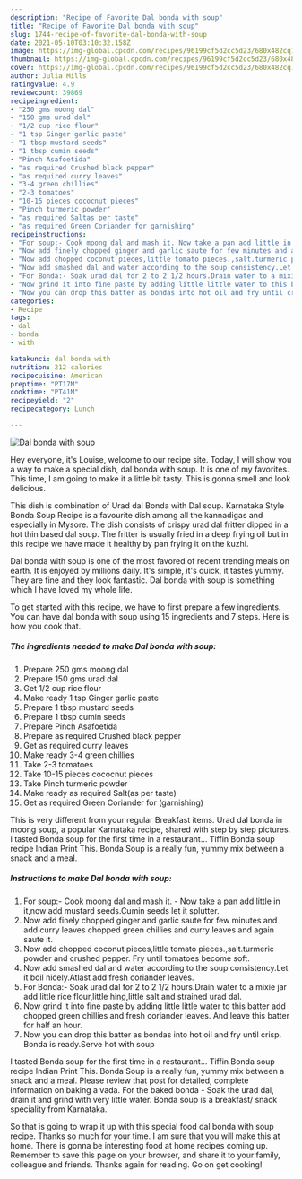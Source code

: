```yaml
---
description: "Recipe of Favorite Dal bonda with soup"
title: "Recipe of Favorite Dal bonda with soup"
slug: 1744-recipe-of-favorite-dal-bonda-with-soup
date: 2021-05-10T03:10:32.158Z
image: https://img-global.cpcdn.com/recipes/96199cf5d2cc5d23/680x482cq70/dal-bonda-with-soup-recipe-main-photo.jpg
thumbnail: https://img-global.cpcdn.com/recipes/96199cf5d2cc5d23/680x482cq70/dal-bonda-with-soup-recipe-main-photo.jpg
cover: https://img-global.cpcdn.com/recipes/96199cf5d2cc5d23/680x482cq70/dal-bonda-with-soup-recipe-main-photo.jpg
author: Julia Mills
ratingvalue: 4.9
reviewcount: 39869
recipeingredient:
- "250 gms moong dal"
- "150 gms urad dal"
- "1/2 cup rice flour"
- "1 tsp Ginger garlic paste"
- "1 tbsp mustard seeds"
- "1 tbsp cumin seeds"
- "Pinch Asafoetida"
- "as required Crushed black pepper"
- "as required curry leaves"
- "3-4 green chillies"
- "2-3 tomatoes"
- "10-15 pieces cococnut pieces"
- "Pinch turmeric powder"
- "as required Saltas per taste"
- "as required Green Coriander for garnishing"
recipeinstructions:
- "For soup:- Cook moong dal and mash it. Now take a pan add little in it,now add mustard seeds.Cumin seeds let it splutter."
- "Now add finely chopped ginger and garlic saute for few minutes and add curry leaves chopped green chillies and curry leaves and again saute it."
- "Now add chopped coconut pieces,little tomato pieces.,salt.turmeric powder and crushed pepper. Fry until tomatoes become soft."
- "Now add smashed dal and water according to the soup consistency.Let it boil nicely.Atlast add fresh coriander leaves."
- "For Bonda:- Soak urad dal for 2 to 2 1/2 hours.Drain water to a mixie jar add little rice flour,little hing,little salt and strained urad dal."
- "Now grind it into fine paste by adding little little water to this batter add chopped green chillies and fresh coriander leaves. And leave this batter for half an hour."
- "Now you can drop this batter as bondas into hot oil and fry until crisp. Bonda is ready.Serve hot with soup"
categories:
- Recipe
tags:
- dal
- bonda
- with

katakunci: dal bonda with 
nutrition: 212 calories
recipecuisine: American
preptime: "PT17M"
cooktime: "PT41M"
recipeyield: "2"
recipecategory: Lunch

---
```



![Dal bonda with soup](https://img-global.cpcdn.com/recipes/96199cf5d2cc5d23/680x482cq70/dal-bonda-with-soup-recipe-main-photo.jpg)

Hey everyone, it's Louise, welcome to our recipe site. Today, I will show you a way to make a special dish, dal bonda with soup. It is one of my favorites. This time, I am going to make it a little bit tasty. This is gonna smell and look delicious.

This dish is combination of Urad dal Bonda with Dal soup. Karnataka Style Bonda Soup Recipe is a favourite dish among all the kannadigas and especially in Mysore. The dish consists of crispy urad dal fritter dipped in a hot thin based dal soup. The fritter is usually fried in a deep frying oil but in this recipe we have made it healthy by pan frying it on the kuzhi.

Dal bonda with soup is one of the most favored of recent trending meals on earth. It is enjoyed by millions daily. It's simple, it's quick, it tastes yummy. They are fine and they look fantastic. Dal bonda with soup is something which I have loved my whole life.


To get started with this recipe, we have to first prepare a few ingredients. You can have dal bonda with soup using 15 ingredients and 7 steps. Here is how you cook that.

<!--inarticleads1-->

##### The ingredients needed to make Dal bonda with soup:

1. Prepare 250 gms moong dal
1. Prepare 150 gms urad dal
1. Get 1/2 cup rice flour
1. Make ready 1 tsp Ginger garlic paste
1. Prepare 1 tbsp mustard seeds
1. Prepare 1 tbsp cumin seeds
1. Prepare Pinch Asafoetida
1. Prepare as required Crushed black pepper
1. Get as required curry leaves
1. Make ready 3-4 green chillies
1. Take 2-3 tomatoes
1. Take 10-15 pieces cococnut pieces
1. Take Pinch turmeric powder
1. Make ready as required Salt(as per taste)
1. Get as required Green Coriander for (garnishing)


This is very different from your regular Breakfast items. Urad dal bonda in moong soup, a popular Karnataka recipe, shared with step by step pictures. I tasted Bonda soup for the first time in a restaurant… Tiffin Bonda soup recipe Indian Print This. Bonda Soup is a really fun, yummy mix between a snack and a meal. 

<!--inarticleads2-->

##### Instructions to make Dal bonda with soup:

1. For soup:- Cook moong dal and mash it. - Now take a pan add little in it,now add mustard seeds.Cumin seeds let it splutter.
1. Now add finely chopped ginger and garlic saute for few minutes and add curry leaves chopped green chillies and curry leaves and again saute it.
1. Now add chopped coconut pieces,little tomato pieces.,salt.turmeric powder and crushed pepper. Fry until tomatoes become soft.
1. Now add smashed dal and water according to the soup consistency.Let it boil nicely.Atlast add fresh coriander leaves.
1. For Bonda:- Soak urad dal for 2 to 2 1/2 hours.Drain water to a mixie jar add little rice flour,little hing,little salt and strained urad dal.
1. Now grind it into fine paste by adding little little water to this batter add chopped green chillies and fresh coriander leaves. And leave this batter for half an hour.
1. Now you can drop this batter as bondas into hot oil and fry until crisp. Bonda is ready.Serve hot with soup


I tasted Bonda soup for the first time in a restaurant… Tiffin Bonda soup recipe Indian Print This. Bonda Soup is a really fun, yummy mix between a snack and a meal. Please review that post for detailed, complete information on baking a vada. For the baked bonda - Soak the urad dal, drain it and grind with very little water. Bonda soup is a breakfast/ snack speciality from Karnataka. 

So that is going to wrap it up with this special food dal bonda with soup recipe. Thanks so much for your time. I am sure that you will make this at home. There is gonna be interesting food at home recipes coming up. Remember to save this page on your browser, and share it to your family, colleague and friends. Thanks again for reading. Go on get cooking!
